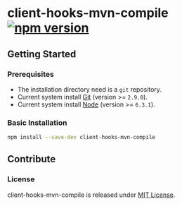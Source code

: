 # client-hooks-mvn-compile [![npm version][npm-version]][npm-url]

## Getting Started

### Prerequisites

- The installation directory need is a `git` repository.
- Current system install [Git](https://git-scm.com) (version >= `2.9.0`).
- Current system install [Node](https://nodejs.org) (version >= `6.3.1`).

### Basic Installation

```bash
npm install --save-dev client-hooks-mvn-compile
```

## Contribute

### License

client-hooks-mvn-compile is released under [MIT License](https://github.com/crux-wild/client-hooks-mvn-compile/blob/master/LICENSE).

[npm-url]: https://badge.fury.io/js/client-hooks-mvn-compile
[npm-version]: https://badge.fury.io/js/client-hooks-mvn-compile.svg
